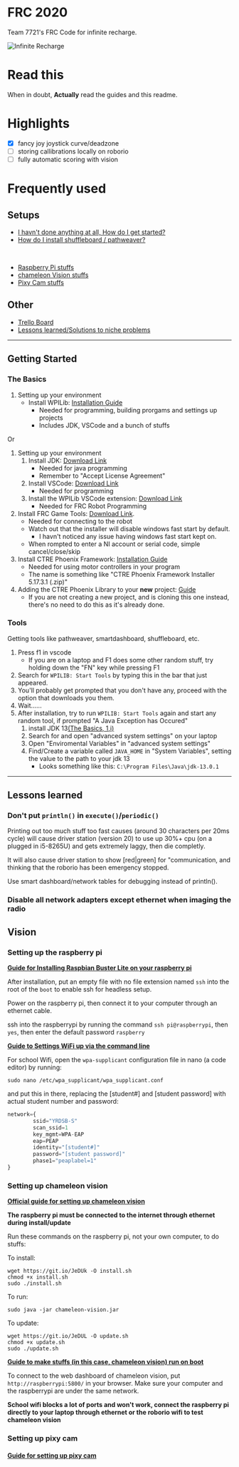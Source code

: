 # FRC 2020

Team 7721's FRC Code for infinite recharge.

![Infinite Recharge](https://i.imgur.com/sd8N6p1.jpg)

# Read this

When in doubt, **Actually** read the guides and this readme.

# Highlights
- [x] fancy joy joystick curve/deadzone
- [ ] storing callibrations locally on roborio
- [ ] fully automatic scoring with vision

# Frequently used

## Setups

* [I havn't done anything at all, How do I get started?](#the-basics)
* [How do I install shuffleboard / pathweaver?](#tools)

⠀

* [Raspberry Pi stuffs](#setting-up-the-raspberry-pi)
* [chameleon Vision stuffs](#setting-up-chameleon-vision)
* [Pixy Cam stuffs](#setting-up-pixy-cam)

## Other

* [Trello Board](https://trello.com/b/l4WCfzfA/uhs-robotics-2019-2020)
* [Lessons learned/Solutions to niche problems](#lessons-learned)

---

## Getting Started

### The Basics

1. Setting up your environment
   * Install WPILib: [Installation Guide](https://docs.wpilib.org/en/latest/docs/getting-started/getting-started-frc-control-system/wpilib-setup.html#wpilib-installation-guide)
     * Needed for programming, building prorgams and settings up projects
     * Includes JDK, VSCode and a bunch of stuffs

Or

1. Setting up your environment
   1. Install JDK: [Download Link](https://www.oracle.com/technetwork/java/javase/downloads/jdk13-downloads-5672538.html)
      * Needed for java programming
      * Remember to "Accept License Agreement"
   2. Install VSCode: [Download Link](https://code.visualstudio.com/)
      * Needed for programming
   3. Install the WPILib VSCode extension: [Download Link](https://marketplace.visualstudio.com/items?itemName=wpilibsuite.vscode-wpilib)
      * Needed for FRC Robot Programming
2. Install FRC Game Tools: [Download Link](https://www.ni.com/en-ca/support/downloads/drivers/download.frc-game-tools.html#333285).
   * Needed for connecting to the robot
   * Watch out that the installer will disable windows fast start by default.
     * I havn't noticed any issue having windows fast start kept on.
   * When rompted to enter a NI account or serial code, simple cancel/close/skip
3. Install CTRE Phoenix Framework: [Installation Guide](https://phoenix-documentation.readthedocs.io/en/latest/ch05_PrepWorkstation.html#option-1-windows-installer-strongly-recommended)
   * Needed for using motor controllers in your program
   * The name is something like "CTRE Phoenix Framework Installer 5.17.3.1 (.zip)"
4. Adding the CTRE Phoenix Library to your **new** project: [Guide](https://phoenix-documentation.readthedocs.io/en/latest/ch05a_CppJava.html#frc-c-java-add-phoenix)
   * If you are not creating a new project, and is cloning this one instead, there's no need to do this as it's already done.

### Tools

Getting tools like pathweaver, smartdashboard, shuffleboard, etc.

1. Press f1 in vscode
   * If you are on a laptop and F1 does some other random stuff, try holding down the "FN" key while pressing F1
2. Search for `WPILIB: Start Tools` by typing this in the bar that just appeared.
3. You'll probably get prompted that you don't have any, proceed with the option that downloads you them.
4. Wait......
5. After installation, try to run `WPILIB: Start Tools` again and start any random tool, if prompted "A Java Exception has Occured"
   1. install JDK 13[\(The Basics, 1,i)](#the-basics)
   2. Search for and open "advanced system settings" on your laptop
   3. Open "Enviromental Variables" in "advanced system settings"
   4. Find/Create a variable called `JAVA_HOME` in "System Variables", setting the value to the path to your jdk 13
      * Looks something like this: `C:\Program Files\Java\jdk-13.0.1`

---

## Lessons learned

### Don't put `println()` in `execute()`/`periodic()`

Printing out too much stuff too fast causes (around 30 characters per 20ms cycle) will cause driver station (version 20) to use up 30%+ cpu (on a plugged in i5-8265U) and gets extremely laggy, then die completly.

It will also cause driver station to show [red|green] for "communication, and thinking that the roborio has been emergency stopped.

Use smart dashboard/network tables for debugging instead of println().

### Disable all network adapters except ethernet when imaging the radio

## Vision

### Setting up the raspberry pi

**[Guide for Installing Raspbian Buster Lite on your raspberry pi](https://www.raspberrypi.org/documentation/installation/installing-images/README.md)**

After installation, put an empty file with no file extension named `ssh` into the root of the `boot` to enable ssh for headless setup.

Power on the raspberry pi, then connect it to your computer through an ethernet cable.

ssh into the raspberrypi by running the command `ssh pi@raspberrypi`, then `yes`, then enter the default password `raspberry`

**[Guide to Settings WiFi up via the command line](https://www.raspberrypi.org/documentation/configuration/wireless/wireless-cli.md)**

For school Wifi, open the `wpa-supplicant` configuration file in nano (a code editor) by running:

`sudo nano /etc/wpa_supplicant/wpa_supplicant.conf`

and put this in there, replacing the [student#] and [student password] with actual student number and password:

``` js
network={
        ssid="YRDSB-S"
        scan_ssid=1
        key_mgmt=WPA-EAP
        eap=PEAP
        identity="[student#]"
        password="[student password]"
        phase1="peaplabel=1"
}
```

### Setting up chameleon vision

**[Official guide for setting up chameleon vision](https://chameleon-vision.readthedocs.io/en/latest/installation/coprocessor-setup.html)**

**The raspberry pi must be connected to the internet through ethernet during install/update**

Run these commands on the raspberry pi, not your own computer, to do stuffs:

To install:

```
wget https://git.io/JeDUk -O install.sh
chmod +x install.sh
sudo ./install.sh
```

To run:

```
sudo java -jar chameleon-vision.jar
```

To update:

```
wget https://git.io/JeDUL -O update.sh
chmod +x update.sh
sudo ./update.sh
```

**[Guide to make stuffs (in this case, chameleon vision) run on boot](https://www.dexterindustries.com/howto/run-a-program-on-your-raspberry-pi-at-startup/)**

To connect to the web dashboard of chameleon vision, put `http://raspberrypi:5800/` in your browser.
Make sure your computer and the raspberrypi are under the same network.

**School wifi blocks a lot of ports and won't work, connect the raspberry pi directly to your laptop through ethernet or the roborio wifi to test chameleon vision**

### Setting up pixy cam

#### [Guide for setting up pixy cam](https://docs.pixycam.com/wiki/doku.php?id=wiki:v2:hooking_up_pixy_to_a_raspberry_pi)
